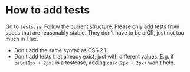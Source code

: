 # How to add tests

Go to `tests.js`. Follow the current structure. Please only add tests from specs that are reasonably stable.
They don't have to be a CR, just not too much in Flux.

- Don't add the same syntax as CSS 2.1.
- Don't add tests that already exist, just with different values. E.g. if `calc(1px + 2px)` is a testcase, adding `calc(2px + 2px)` won't help.
